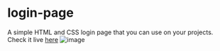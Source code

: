 # login-page

A simple HTML and CSS login page that you can use on your projects.
Check it live [here](https://calolocosta.github.io/login-page/)
![image](https://user-images.githubusercontent.com/22982481/205888256-5242a5f9-c5aa-4434-a947-3f23d68f6655.png)

